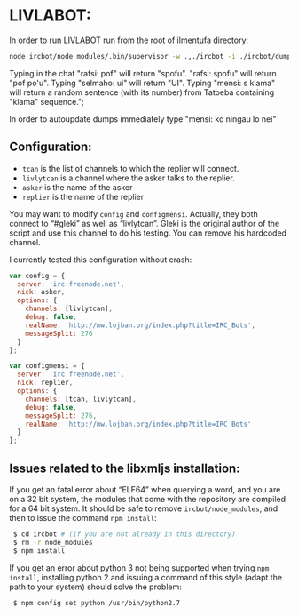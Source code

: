 # LIVLABOT:

In order to run LIVLABOT run from the root of ilmentufa directory:

```sh
node ircbot/node_modules/.bin/supervisor -w .,./ircbot -i ./ircbot/dumps ircbot/livla.js
```

Typing in the chat "rafsi: pof" will return "spofu". "rafsi: spofu" will return "pof po\'u". Typing "selmaho: ui" will return "UI". Typing "mensi: s klama" will return a random sentence (with its number) from Tatoeba containing "klama" sequence.";

In order to autoupdate dumps immediately type "mensi: ko ningau lo nei"

## Configuration:

 - `tcan` is the list of channels to which the replier will connect.
 - `livlytcan` is a channel where the asker talks to the replier.
 - `asker` is the name of the asker
 - `replier` is the name of the replier

You may want to modify `config` and `configmensi`. Actually, they both connect
to “#gleki” as well as “livlytcan”. Gleki is the original author of the script
and use this channel to do his testing. You can remove his hardcoded channel.

I currently tested this configuration without crash:

```javascript
var config = {
  server: 'irc.freenode.net',
  nick: asker,
  options: {
    channels: [livlytcan],
    debug: false,
    realName: 'http://mw.lojban.org/index.php?title=IRC_Bots',
    messageSplit: 276
  }
};

var configmensi = {
  server: 'irc.freenode.net',
  nick: replier,
  options: {
    channels: [tcan, livlytcan],
    debug: false,
    messageSplit: 276,
    realName: 'http://mw.lojban.org/index.php?title=IRC_Bots'
  }
};
```

## Issues related to the libxmljs installation:

If you get an fatal error about “ELF64” when querying a word, and you are on a
32 bit system, the modules that come with the repository are compiled for a 64
bit system. It should be safe to remove `ircbot/node_modules`, and then to
issue the command `npm install`:

```sh
 $ cd ircbot # (if you are not already in this directory)
 $ rm -r node_modules
 $ npm install
```

If you get an error about python 3 not being supported when trying `npm
install`, installing python 2 and issuing a command of this style (adapt the
path to your system) should solve the problem:

```sh
 $ npm config set python /usr/bin/python2.7
```

